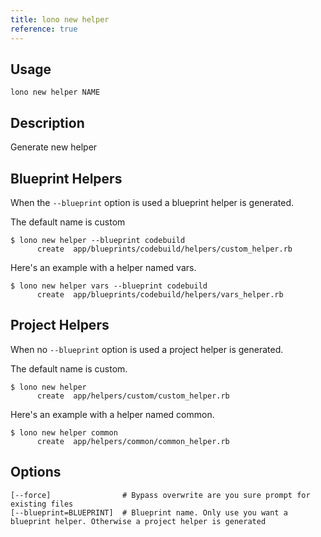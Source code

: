 ```yaml
---
title: lono new helper
reference: true
---
```


## Usage

    lono new helper NAME

## Description

Generate new helper

## Blueprint Helpers

When the `--blueprint` option is used a blueprint helper is generated.

The default name is custom

    $ lono new helper --blueprint codebuild
          create  app/blueprints/codebuild/helpers/custom_helper.rb

Here's an example with a helper named vars.

    $ lono new helper vars --blueprint codebuild
          create  app/blueprints/codebuild/helpers/vars_helper.rb

## Project Helpers

When no `--blueprint` option is used a project helper is generated.

The default name is custom.

    $ lono new helper
          create  app/helpers/custom/custom_helper.rb

Here's an example with a helper named common.

    $ lono new helper common
          create  app/helpers/common/common_helper.rb


## Options

```
[--force]                # Bypass overwrite are you sure prompt for existing files
[--blueprint=BLUEPRINT]  # Blueprint name. Only use you want a blueprint helper. Otherwise a project helper is generated
```

